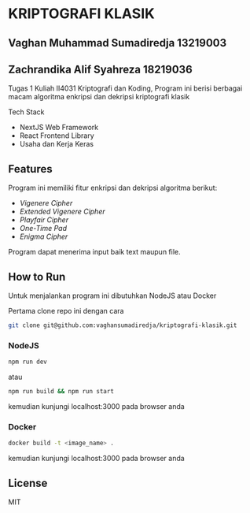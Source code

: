 # KRIPTOGRAFI KLASIK

## Vaghan Muhammad Sumadiredja 13219003

## Zachrandika Alif Syahreza 18219036

Tugas 1 Kuliah II4031 Kriptografi dan Koding, Program ini berisi berbagai macam algoritma enkripsi dan dekripsi kriptografi klasik

Tech Stack

- NextJS Web Framework
- React Frontend Library
- Usaha dan Kerja Keras

## Features

Program ini memiliki fitur enkripsi dan dekripsi algoritma berikut:

- _Vigenere Cipher_
- _Extended Vigenere Cipher_
- _Playfair Cipher_
- _One-Time Pad_
- _Enigma Cipher_

Program dapat menerima input baik text maupun file.

## How to Run

Untuk menjalankan program ini dibutuhkan NodeJS atau Docker

Pertama clone repo ini dengan cara

```bash
git clone git@github.com:vaghansumadiredja/kriptografi-klasik.git
```

### NodeJS

```bash
npm run dev
```

atau

```bash
npm run build && npm run start
```

kemudian kunjungi localhost:3000 pada browser anda

### Docker

```bash
docker build -t <image_name> .
```

kemudian kunjungi localhost:3000 pada browser anda

## License

MIT
